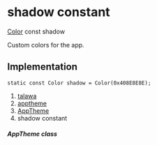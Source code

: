 
<div>

# shadow constant

</div>


[Color](https://api.flutter.dev/flutter/painting/Color-class.html) const
shadow



Custom colors for the app.



## Implementation

``` language-dart
static const Color shadow = Color(0x408E8E8E);
```







1.  [talawa](../../index.md)
2.  [apptheme](../../apptheme/)
3.  [AppTheme](../../apptheme/AppTheme-class.md)
4.  shadow constant

##### AppTheme class







